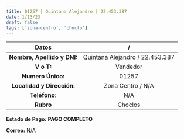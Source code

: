 ```yaml
---
title: 01257 | Quintana Alejandro | 22.453.387
date: 1/13/23
draft: false
tags: ['zona-centro', 'choclo']
---
```


|          **Datos**          |                /                |
|:---------------------------:|:-------------------------------:|
| **Nombre, Apellido y DNI:** | Quintana Alejandro / 22.453.387 |
|          **V o T:**         |             Vendedor            |
|      **Numero Único:**      |              01257              |
|  **Localidad y Dirección:** |        Zona Centro / N/A        |
|        **Teléfono:**        |               N/A               |
|          **Rubro**          |             Choclos             |

**Estado de Pago:** **PAGO COMPLETO**

**Correo:** N/A
